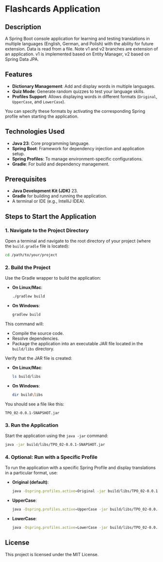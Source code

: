 
# Flashcards Application

## Description
A Spring Boot console application for learning and testing translations in multiple languages (English, German, and Polish) with the ability for future extension. Data is read from a file. Note v1 and v2 branches are extension of an application. v1 is implemented based on Entity Manager, v2 based on Spring Data JPA.

## Features
- **Dictionary Management**: Add and display words in multiple languages.
- **Quiz Mode**: Generate random quizzes to test your language skills.
- **Profiles Support**: Allows displaying words in different formats (`Original`, `UpperCase`, and `LowerCase`).

You can specify these formats by activating the corresponding Spring profile when starting the application.

## Technologies Used
- **Java 23**: Core programming language.
- **Spring Boot**: Framework for dependency injection and application setup.
- **Spring Profiles**: To manage environment-specific configurations.
- **Gradle**: For build and dependency management.

## Prerequisites
- **Java Development Kit (JDK)** 23.
- **Gradle** for building and running the application.
- A terminal or IDE (e.g., IntelliJ IDEA).

## Steps to Start the Application

### 1. Navigate to the Project Directory
Open a terminal and navigate to the root directory of your project (where the `build.gradle` file is located):

```bash
cd /path/to/your/project
```

### 2. Build the Project
Use the Gradle wrapper to build the application:

- **On Linux/Mac**:
  ```bash
  ./gradlew build
  ```
- **On Windows**:
  ```bash
  gradlew build
  ```

This command will:
- Compile the source code.
- Resolve dependencies.
- Package the application into an executable JAR file located in the `build/libs` directory.

Verify that the JAR file is created:

- **On Linux/Mac**:
  ```bash
  ls build/libs
  ```
- **On Windows**:
  ```bash
  dir build\libs
  ```

You should see a file like this:

```
TPO_02-0.0.1-SNAPSHOT.jar
```

### 3. Run the Application
Start the application using the `java -jar` command:

```bash
java -jar build/libs/TPO_02-0.0.1-SNAPSHOT.jar
```

### 4. Optional: Run with a Specific Profile
To run the application with a specific Spring Profile and display translations in a particular format, use:

- **Original (default)**:
  ```bash
  java -Dspring.profiles.active=Original -jar build/libs/TPO_02-0.0.1-SNAPSHOT.jar
  ```

- **UpperCase**:
  ```bash
  java -Dspring.profiles.active=UpperCase -jar build/libs/TPO_02-0.0.1-SNAPSHOT.jar
  ```

- **LowerCase**:
  ```bash
  java -Dspring.profiles.active=LowerCase -jar build/libs/TPO_02-0.0.1-SNAPSHOT.jar
  ```

## License
This project is licensed under the MIT License.
